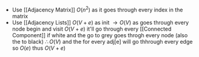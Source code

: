 * Use [[Adjacency Matrix]]
  $O(n^2)$ as it goes through every index in the matrix
* Use [[Adjacency Lists]]
  $O(V+e)$ as 
  init $\rightarrow O(V)$ as goes through every node
  begin and visit $O(V+e)$
  it'll go through every [[Connected Component]] 
  if white and the go to grey goes throgh every node (also the to black) $\therefore O(V)$ 
  and the for every adj\[e\] will go thhrough every edge so $O(e)$ thus $O(V+e)$ 